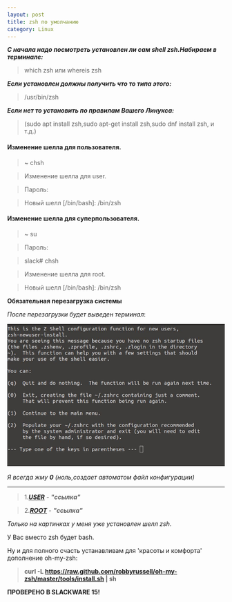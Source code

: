 ```yaml
---
layout: post
title: zsh по умолчанию
category: Linux
---
```


***С начала надо посмотреть установлен ли сам shell zsh.Набираем в терминале:***
>which zsh или whereis zsh

***Если установлен должны получить что то типа этого:***
>/usr/bin/zsh

***Если нет то установить по правилам Вашего Линукса:***
>(sudo apt install zsh,sudo apt-get install zsh,sudo dnf install zsh, и т.д.)


#### Изменение шелла для пользователя.

>~ chsh

>Изменение шелла для user.

>Пароль:

>Новый шелл [/bin/bash]: /bin/zsh

#### Изменение шелла для суперпользователя.

>~ su

>Пароль:

>slack# chsh

>Изменение шелла для root.

>Новый шелл [/bin/bash]: /bin/zsh

**Обязательная перезагрузка системы**

*После перезагрузки будет выведен терминал*:

![](/image/zsh_customization.jpg)

*Я всегда жму **0** (ноль,создает автоматом файл конфигурации)*

-----------------------------------------------------------------------------------

>1.<a class="blu" href="https://disk.yandex.ru/i/HVQJ8f6APpT5nQ" target="_blank">***USER***</a> - 
> ***"ссылка"***

>2.<a class="blu" href="https://disk.yandex.ru/i/gkbvUZsibknGkA" target="_blank" >***ROOT***</a> - 
>***"ссылка"***

*Только на картинках у меня уже установлен шелл zsh*.

У Вас вместо zsh будет bash.

Ну и для полного счасть устанавливам для 'красоты и комфорта' дополнение oh-my-zsh:

>**curl -L https://raw.github.com/robbyrussell/oh-my-zsh/master/tools/install.sh \| sh** 

**ПРОВЕРЕНО В SLACKWARE 15!**